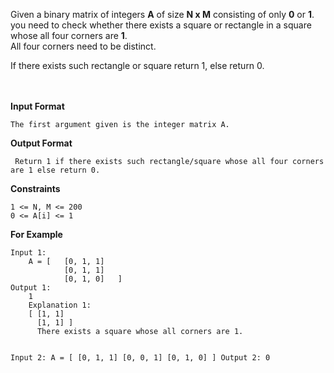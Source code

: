 <div class="markdown-content" id="problem-content">
<p>Given a binary matrix of integers <strong>A</strong> of size <strong>N x M</strong> consisting of only <strong>0</strong> or <strong>1</strong>.<br/>
you need to check whether there exists a square or rectangle in a square whose all four corners are <strong>1</strong>. <br/>
All four corners need to be distinct.</p>
<p>If there exists such rectangle or square return 1, else return 0.</p>
<p><br/><br/>
<strong>Input Format</strong></p>
<div class="highlighter-rouge"><pre class="highlight"><code>The first argument given is the integer matrix A.
</code></pre>
</div>
<p><strong>Output Format</strong></p>
<div class="highlighter-rouge"><pre class="highlight"><code> Return 1 if there exists such rectangle/square whose all four corners are 1 else return 0.
</code></pre>
</div>
<p><strong>Constraints</strong></p>
<div class="highlighter-rouge"><pre class="highlight"><code>1 &lt;= N, M &lt;= 200
0 &lt;= A[i] &lt;= 1
</code></pre>
</div>
<p><strong>For Example</strong></p>
<div class="highlighter-rouge"><pre class="highlight"><code>Input 1:
    A = [   [0, 1, 1]
            [0, 1, 1]
            [0, 1, 0]   ]
Output 1:
    1
    Explanation 1:
    [ [1, 1]
      [1, 1] ]
      There exists a square whose all corners are 1.

Input 2:
    A = [   [0, 1, 1]
            [0, 0, 1]
            [0, 1, 0]   ]
Output 2:
    0
</code></pre>
</div>

</div>